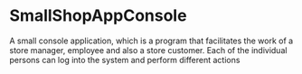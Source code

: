 # SmallShopAppConsole 
A small console application, which is a program that facilitates the work of a store manager, employee and also a store customer. Each of the individual persons can log into the system and perform different actions
